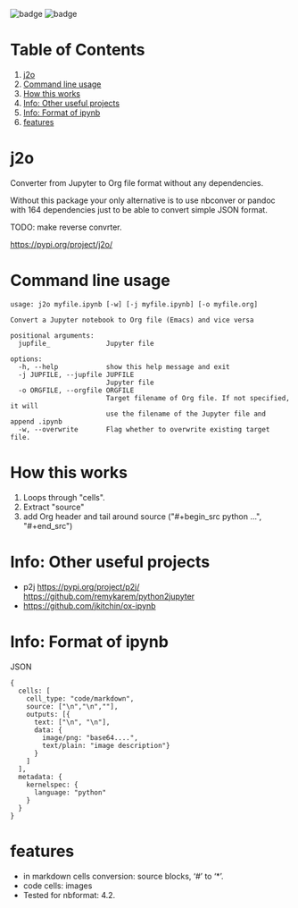 ![badge](![img](https://github.com/Anoncheg1/j2o/actions/workflows/python-test.yml/badge.svg?event=push))
![badge](![img](https://github.com/Anoncheg1/j2o/actions/workflows/python-publish.yml/badge.svg?event=release))


# Table of Contents

1.  [j2o](#orgbacc8a7)
2.  [Command line usage](#orgc774cb4)
3.  [How this works](#org1bf3c7a)
4.  [Info: Other useful projects](#orgcb52261)
5.  [Info: Format of ipynb](#orge84f6b3)
6.  [features](#orge5a8edc)


<a id="orgbacc8a7"></a>

# j2o

Converter from Jupyter to Org file format without any dependencies.

Without this package your only alternative is to use nbconver or pandoc with 164
 dependencies just to be able to convert simple JSON format.

TODO: make reverse convrter.

<https://pypi.org/project/j2o/>


<a id="orgc774cb4"></a>

# Command line usage

    usage: j2o myfile.ipynb [-w] [-j myfile.ipynb] [-o myfile.org]

    Convert a Jupyter notebook to Org file (Emacs) and vice versa

    positional arguments:
      jupfile_              Jupyter file

    options:
      -h, --help            show this help message and exit
      -j JUPFILE, --jupfile JUPFILE
                            Jupyter file
      -o ORGFILE, --orgfile ORGFILE
                            Target filename of Org file. If not specified, it will
                            use the filename of the Jupyter file and append .ipynb
      -w, --overwrite       Flag whether to overwrite existing target file.


<a id="org1bf3c7a"></a>

# How this works

1.  Loops through "cells".
2.  Extract "source"
3.  add Org header and tail around source ("#+begin\_src python &#x2026;", "#+end\_src")


<a id="orgcb52261"></a>

# Info: Other useful projects

-   p2j <https://pypi.org/project/p2j/> <https://github.com/remykarem/python2jupyter>
-   <https://github.com/jkitchin/ox-ipynb>


<a id="orge84f6b3"></a>

# Info: Format of ipynb

JSON

    {
      cells: [
        cell_type: "code/markdown",
        source: ["\n","\n",""],
        outputs: [{
          text: ["\n", "\n"],
          data: {
            image/png: "base64....",
            text/plain: "image description"}
          }
        ]
      ],
      metadata: {
        kernelspec: {
          language: "python"
        }
      }
    }


<a id="orge5a8edc"></a>

# features

-   in markdown cells conversion: source blocks, ‘#’ to ‘\*’.
-   code cells: images
-   Tested for nbformat: 4.2.

